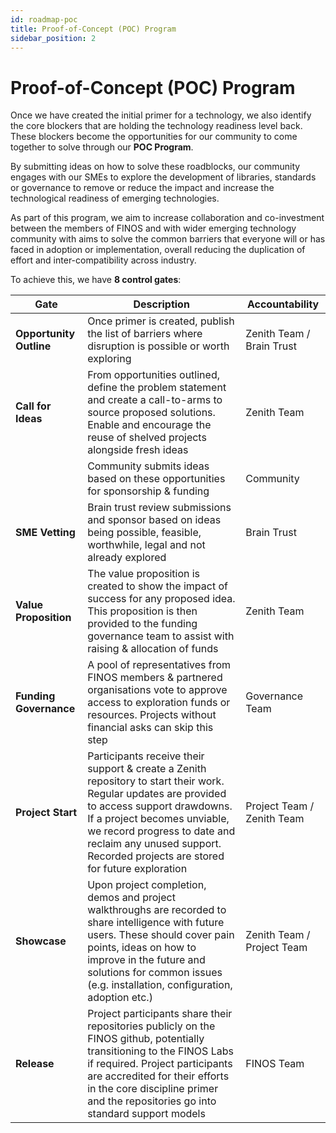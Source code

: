 ```yaml
---
id: roadmap-poc
title: Proof-of-Concept (POC) Program
sidebar_position: 2
---
```


# Proof-of-Concept (POC) Program

Once we have created the initial primer for a technology, we also identify the core blockers that are holding the technology readiness level back. These blockers become the opportunities for our community to come together to solve through our **POC Program**.

By submitting ideas on how to solve these roadblocks, our community engages with our SMEs to explore the development of libraries, standards or governance to remove or reduce the impact and increase the technological readiness of emerging technologies.

As part of this program, we aim to increase collaboration and co-investment between the members of FINOS and with wider emerging technology community with aims to solve the common barriers that everyone will or has faced in adoption or implementation, overall reducing the duplication of effort and inter-compatibility across industry.

To achieve this, we have **8 control gates**:

| Gate                | Description                                                                                                                                                                                                                                                                                  | Accountability             |
|---------------------|----------------------------------------------------------------------------------------------------------------------------------------------------------------------------------------------------------------------------------------------------------------------------------------------|----------------------------|
| **Opportunity Outline** | Once primer is created, publish the list of barriers where disruption is possible or worth exploring                                                                                                                                                                                         | Zenith Team / Brain Trust  |
| **Call for Ideas**      | From opportunities outlined, define the problem statement and create a call-to-arms to source proposed solutions. Enable and encourage the reuse of shelved projects alongside fresh ideas                                                                                                   | Zenith Team                |
|                     | Community submits ideas based on these opportunities for sponsorship & funding                                                                                                                                                                                                               | Community                  |
| **SME Vetting**         | Brain trust review submissions and sponsor based on ideas being possible, feasible, worthwhile, legal and not already explored                                                                                                                                                               | Brain Trust                |
| **Value Proposition**   | The value proposition is created to show the impact of success for any proposed idea. This proposition is then provided to the funding governance team to assist with raising & allocation of funds                                                                                          | Zenith Team                |
| **Funding Governance**  | A pool of representatives from FINOS members & partnered organisations vote to approve access to exploration funds or resources. Projects without financial asks can skip this step                                                                                                          | Governance Team            |
| **Project Start**       | Participants receive their support & create a Zenith repository to start their work. Regular updates are provided to access support drawdowns. If a project becomes unviable, we record progress to date and reclaim any unused support. Recorded projects are stored for future exploration | Project Team / Zenith Team |
| **Showcase**            | Upon project completion, demos and project walkthroughs are recorded to share intelligence with future users. These should cover pain points, ideas on how to improve in the future and solutions for common issues (e.g. installation, configuration, adoption etc.)                        | Zenith Team / Project Team |
| **Release**             | Project participants share their repositories publicly on the FINOS github, potentially transitioning to the FINOS Labs if required. Project participants are accredited for their efforts in the core discipline primer and the repositories go into standard support models                | FINOS Team                 |
